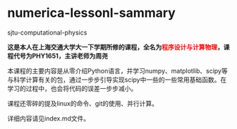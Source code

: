 # numerica-lessonl-sammary
 sjtu-computational-physics

**这是本人在上海交通大学大一下学期所修的课程，全名为<span style="color: red;">程序设计与计算物理</span>，课程代号为PHY1651，主讲老师为周尧**

本课程的主要内容是从零介绍Python语言，并学习numpy、matplotlib、scipy等与科学计算有关的包，通过一步步引导实现scipy中一些的一些常用基础函数。在学习的过程中，也会将代码的误差一步步减小。

课程还零碎的提及linux的命令、git的使用、并行计算。

详细内容请见index.md文件。